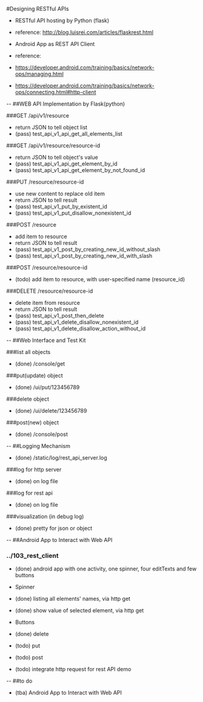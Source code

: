 #Designing RESTful APIs

* RESTful API hosting by Python (flask)
 * reference: http://blog.luisrei.com/articles/flaskrest.html

* Android App as REST API Client
 * reference:
  * https://developer.android.com/training/basics/network-ops/managing.html
  * https://developer.android.com/training/basics/network-ops/connecting.html#http-client
  
--
##WEB API Implementation by Flask(python) 
  
###GET /api/v1/resource
* return JSON to tell object list
 * (pass) test_api_v1_api_get_all_elements_list
   
###GET /api/v1/resource/resource-id
* return JSON to tell object's value
 * (pass) test_api_v1_api_get_element_by_id
 * (pass) test_api_v1_api_get_element_by_not_found_id
  
###PUT /resource/resource-id
* use new content to replace old item
* return JSON to tell result
 * (pass) test_api_v1_put_by_existent_id
 * (pass) test_api_v1_put_disallow_nonexistent_id
  
###POST /resource
* add item to resource
* return JSON to tell result
 * (pass) test_api_v1_post_by_creating_new_id_without_slash
 * (pass) test_api_v1_post_by_creating_new_id_with_slash
  
###POST /resource/resource-id
* (todo) add item to resource, with user-specified name (resource_id)
  
  
###DELETE /resource/resource-id
* delete item from resource
* return JSON to tell result
 * (pass) test_api_v1_post_then_delete
 * (pass) test_api_v1_delete_disallow_nonexistent_id
 * (pass) test_api_v1_delete_disallow_action_without_id
  
--
##Web Interface and Test Kit
  
###list all objects
* (done) /console/get
  
###put(update) object
* (done) /ui/put/123456789
  
###delete object
* (done) /ui/delete/123456789
  
###post(new) object
* (done) /console/post
  
--
##Logging Mechanism
* (done) /static/log/rest_api_server.log
  
###log for http server
* (done) on log file
  
###log for rest api
* (done) on log file
  
###visualization (in debug log)
* (done) pretty for json or object
  
--
##Android App to Interact with Web API
### ../103_rest_client
* (done) android app with one activity, one spinner, four editTexts and few buttons
* Spinner
 * (done) listing all elements' names, via http get
 * (done) show value of selected element, via http get 
* Buttons
 * (done) delete
 * (todo) put
 * (todo) post

* (todo) integrate http request for rest API demo
  
--
##to do
* (tba) Android App to Interact with Web API
